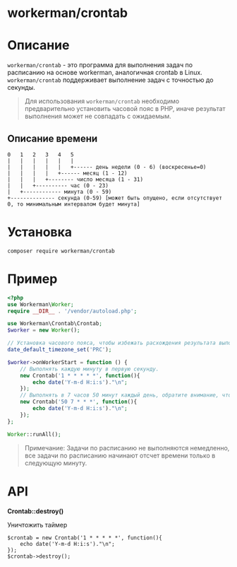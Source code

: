 # workerman/crontab

# Описание
`workerman/crontab` - это программа для выполнения задач по расписанию на основе workerman, аналогичная crontab в Linux. `workerman/crontab` поддерживает выполнение задач с точностью до секунды.

> Для использования `workerman/crontab` необходимо предварительно установить часовой пояс в PHP, иначе результат выполнения может не совпадать с ожидаемым.

## Описание времени
```
0   1   2   3   4   5
|   |   |   |   |   |
|   |   |   |   |   +------ день недели (0 - 6) (воскресенье=0)
|   |   |   |   +------ месяц (1 - 12)
|   |   |   +-------- число месяца (1 - 31)
|   |   +---------- час (0 - 23)
|   +------------ минута (0 - 59)
+-------------- секунда (0-59) [может быть опущено, если отсутствует 0, то минимальным интервалом будет минута]
```

# Установка
```
composer require workerman/crontab
```

# Пример
```php
<?php
use Workerman\Worker;
require __DIR__ . '/vendor/autoload.php';

use Workerman\Crontab\Crontab;
$worker = new Worker();

// Установка часового пояса, чтобы избежать расхождения результата выполнения с ожидаемым
date_default_timezone_set('PRC');

$worker->onWorkerStart = function () {
    // Выполнять каждую минуту в первую секунду.
    new Crontab('1 * * * * *', function(){
        echo date('Y-m-d H:i:s')."\n";
    });
    // Выполнять в 7 часов 50 минут каждый день, обратите внимание, что здесь опущен секундный интервал.
    new Crontab('50 7 * * *', function(){
        echo date('Y-m-d H:i:s')."\n";
    });
};

Worker::runAll();
```

> Примечание: Задачи по расписанию не выполняются немедленно, все задачи по расписанию начинают отсчет времени только в следующую минуту.

# API
**Crontab::destroy()**

Уничтожить таймер
```
$crontab = new Crontab('1 * * * * *', function(){
    echo date('Y-m-d H:i:s')."\n";
});
$crontab->destroy();
```
